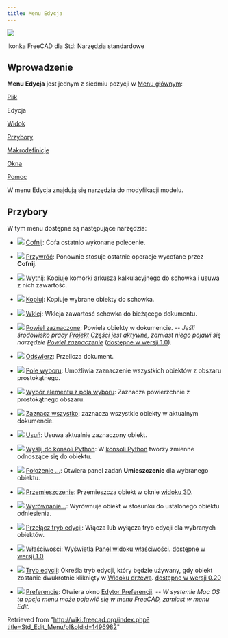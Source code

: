 ```yaml
---
title: Menu Edycja
---
```


![](/images/Freecad.svg)

Ikonka FreeCAD dla Std: Narzędzia standardowe

## Wprowadzenie

**Menu Edycja** jest jednym z siedmiu pozycji w [Menu głównym](/Standard_Menu/pl "Standard Menu/pl"):

[Plik](/Std_File_Menu/pl "Std File Menu/pl")

Edycja

[Widok](/Std_View_Menu/pl "Std View Menu/pl")

[Przybory](/Std_Tools_Menu/pl "Std Tools Menu/pl")

[Makrodefinicje](/Std_Macro_Menu/pl "Std Macro Menu/pl")

[Okna](/Std_Windows_Menu/pl "Std Windows Menu/pl")

[Pomoc](/Std_Help_Menu/pl "Std Help Menu/pl")

W menu Edycja znajdują się narzędzia do modyfikacji modelu.

## Przybory

W tym menu dostępne są następujące narzędzia:

- ![](/images/Std_Undo.svg) [Cofnij](/Std_Undo/pl "Std Undo/pl"): Cofa ostatnio wykonane polecenie.

- ![](/images/Std_Redo.svg) [Przywróć](/Std_Redo/pl "Std Redo/pl"): Ponownie stosuje ostatnie operacje wycofane przez **Cofnij**.

- ![](/images/Std_Cut.svg) [Wytnij](/Std_Cut/pl "Std Cut/pl"): Kopiuje komórki arkusza kalkulacyjnego do schowka i usuwa z nich zawartość.

- ![](/images/Std_Copy.svg) [Kopiuj](/Std_Copy/pl "Std Copy/pl"): Kopiuje wybrane obiekty do schowka.

- ![](/images/Std_Paste.svg) [Wklej](/Std_Paste/pl "Std Paste/pl"): Wkleja zawartość schowka do bieżącego dokumentu.

- ![](/images/Std_DuplicateSelection.svg) [Powiel zaznaczone](/Std_DuplicateSelection/pl "Std DuplicateSelection/pl"): Powiela obiekty w dokumencie. _-- Jeśli środowisko pracy [Projekt Części](/PartDesign_Workbench/pl "PartDesign Workbench/pl") jest aktywne, zamiast niego pojawi się narzędzie [Powiel zaznaczenie](/index.php?title=PartDesign_DuplicateSelection/pl&action=edit&redlink=1 "PartDesign DuplicateSelection/pl (page does not exist)")_ ([dostępne w wersji 1.0](/Release_notes_1.0/pl "Release notes 1.0/pl"))_._

- ![](/images/Std_Refresh.svg) [Odświerz](/Std_Refresh/pl "Std Refresh/pl"): Przelicza dokument.

- ![](/images/Std_BoxSelection.svg) [Pole wyboru](/Std_BoxSelection/pl "Std BoxSelection/pl"): Umożliwia zaznaczenie wszystkich obiektów z obszaru prostokątnego.

- ![](/images/Std_BoxElementSelection.svg) [Wybór elementu z pola wyboru](/Std_BoxElementSelection/pl "Std BoxElementSelection/pl"): Zaznacza powierzchnie z prostokątnego obszaru.

- ![](/images/Std_SelectAll.svg) [Zaznacz wszystko](/Std_SelectAll/pl "Std SelectAll/pl"): zaznacza wszystkie obiekty w aktualnym dokumencie.

- ![](/images/Std_Delete.svg) [Usuń](/Std_Delete/pl "Std Delete/pl"): Usuwa aktualnie zaznaczony obiekt.

- ![](/images/Std_SendToPythonConsole.svg) [Wyślij do konsoli Python](/Std_SendToPythonConsole/pl "Std SendToPythonConsole/pl"): W [konsoli Python](/Python_console/pl "Python console/pl") tworzy zmienne odnoszące się do obiektu.

- ![](/images/Std_Placement.svg) [Położenie ...](/Std_Placement/pl "Std Placement/pl"): Otwiera panel zadań **Umieszczenie** dla wybranego obiektu.

- ![](/images/Std_TransformManip.svg) [Przemieszczenie](/Std_TransformManip/pl "Std TransformManip/pl"): Przemieszcza obiekt w oknie [widoku 3D](/3D_view/pl "3D view/pl").

- ![](/images/Std_Alignment.svg) [Wyrównanie...](/Std_Alignment/pl "Std Alignment/pl"): Wyrównuje obiekt w stosunku do ustalonego obiektu odniesienia.

- ![](/images/Std_Edit.svg) [Przełącz tryb edycji](/Std_Edit/pl "Std Edit/pl"): Włącza lub wyłącza tryb edycji dla wybranych obiektów.

- ![](/images/Std_Properties.svg) [Właściwości](/Std_Properties/pl "Std Properties/pl"): Wyświetla [Panel widoku właściwości](/Property_editor/pl "Property editor/pl"). [dostępne w wersji 1.0](/Release_notes_1.0/pl "Release notes 1.0/pl")

- ![](/images/Std_UserEditMode.svg) [Tryb edycji](/Std_UserEditMode/pl "Std UserEditMode/pl"): Określa tryb edycji, który będzie używany, gdy obiekt zostanie dwukrotnie kliknięty w [Widoku drzewa](/Tree_view/pl "Tree view/pl"). [dostępne w wersji 0.20](/Release_notes_0.20/pl "Release notes 0.20/pl")

- ![](/images/Std_DlgPreferences.svg) [Preferencje](/Std_DlgPreferences/pl "Std DlgPreferences/pl"): Otwiera okno [Edytor Preferencji](/Preferences_Editor/pl "Preferences Editor/pl"). _-- W systemie Mac OS ta opcja menu może pojawić się w menu FreeCAD, zamiast w menu Edit._

Retrieved from "<http://wiki.freecad.org/index.php?title=Std_Edit_Menu/pl&oldid=1496982>"
